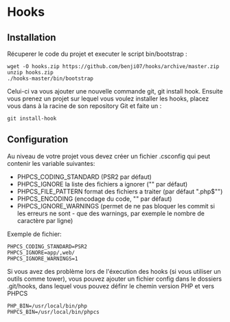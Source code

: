 # Hooks

## Installation

Récuperer le code du projet et executer le script bin/bootstrap :

```shell
wget -O hooks.zip https://github.com/benji07/hooks/archive/master.zip
unzip hooks.zip
./hooks-master/bin/bootstrap
```

Celui-ci va vous ajouter une nouvelle commande git, git install hook.
Ensuite vous prenez un projet sur lequel vous voulez installer les hooks, placez vous dans à la racine de son repository Git et faite un :

```shell
git install-hook
```

## Configuration

Au niveau de votre projet vous devez créer un fichier .csconfig qui peut contenir les variable suivantes:

- PHPCS_CODING_STANDARD (PSR2 par défaut)
- PHPCS_IGNORE la liste des fichiers a ignorer ("" par défaut)
- PHPCS_FILE_PATTERN format des fichiers a traiter (par défaut "\.php$"")
- PHPCS_ENCODING (encodage du code, "" par défaut)
- PHPCS_IGNORE_WARNINGS (permet de ne pas bloquer les commit si les erreurs ne sont - que des warnings, par exemple le nombre de caractère par ligne)

Exemple de fichier:

```shell
PHPCS_CODING_STANDARD=PSR2
PHPCS_IGNORE=app/,web/
PHPCS_IGNORE_WARNINGS=1
```
Si vous avez des problème lors de l'éxecution des hooks (si vous utiliser un outils comme tower), vous pouvez ajouter un fichier config dans le dossiers .git/hooks, dans lequel vous pouvez définr le chemin version PHP et vers PHPCS

```shell
PHP_BIN=/usr/local/bin/php
PHPCS_BIN=/usr/local/bin/phpcs
```

